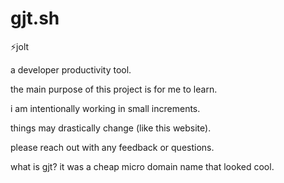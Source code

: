 # gjt.sh
⚡️jolt

a developer productivity tool.

the main purpose of this project is for me to learn.

i am intentionally working in small increments.

things may drastically change (like this website).

please reach out with any feedback or questions.

what is gjt? it was a cheap micro domain name that looked cool.
